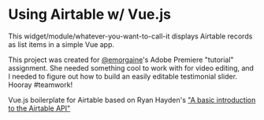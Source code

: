# Using Airtable w/ Vue.js

This widget/module/whatever-you-want-to-call-it displays Airtable records as list items in a simple Vue app.

This project was created for [@emorgaine](https://twitter.com/emorgaine)'s Adobe Premiere "tutorial" assignment. She needed something cool to work with for video editing, and I needed to figure out how to build an easily editable testimonial slider. Hooray #teamwork!

Vue.js boilerplate for Airtable based on Ryan Hayden's ["A basic introduction to the Airtable API"](https://medium.com/row-and-table/an-basic-intro-to-the-airtable-api-9ef978bb0729)
